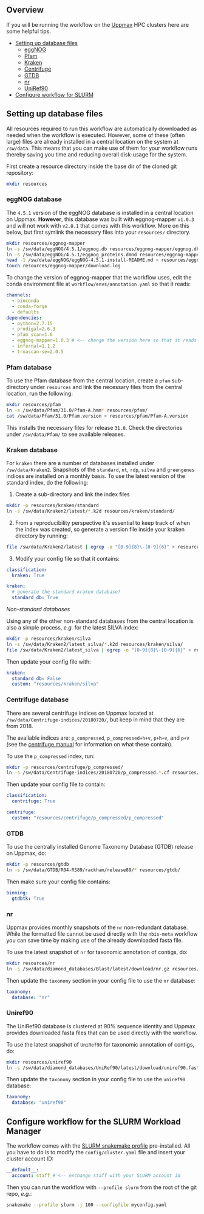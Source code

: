 ## Overview
If you will be running the workflow on the [Uppmax](https://uppmax.uu.se/) HPC clusters here are some helpful tips.

- [Setting up database files](#setting-up-database-files)
  - [eggNOG](#eggnog-database)
  - [Pfam](#pfam-database)
  - [Kraken](#kraken-database)
  - [Centrifuge](#centrifuge-database)
  - [GTDB](#gtdb)
  - [nr](#nr)
  - [UniRef90](#uniref90)
- [Configure workflow for SLURM](#Configure-workflow-for-the-slurm-workload-manager)

## Setting up database files
All resources required to run this workflow are automatically downloaded as needed when the workflow is executed. However, some of these (often large) files are already installed in a central location on the system at `/sw/data`. This means that you can make use of them for your workflow runs thereby saving you time and reducing overall disk-usage for the system.

First create a resource directory inside the base dir of the cloned git repository:
```bash
mkdir resources
```

### eggNOG database
The `4.5.1` version of the eggNOG database is installed in a central location on Uppmax. **However**, this database was built with eggnog-mapper `v1.0.3` and will not work with `v2.0.1` that comes with this workflow. More on this below, but first symlink the necessary files into your `resources/` directory.
```bash
mkdir resources/eggnog-mapper
ln -s /sw/data/eggNOG/4.5.1/eggnog.db resources/eggnog-mapper/eggnog.db
ln -s /sw/data/eggNOG/4.5.1/eggnog_proteins.dmnd resources/eggnog-mapper/eggnog_proteins.dmnd
head -1 /sw/data/eggNOG/eggNOG-4.5.1-install-README.md > resources/eggnog-mapper/eggnog.version
touch resources/eggnog-mapper/download.log
```

To change the version of eggnog-mapper that the workflow uses, edit the conda environment file at `workflow/envs/annotation.yaml` so that it reads:

```yaml
channels:
  - bioconda
  - conda-forge
  - defaults
dependencies:
  - python=2.7.15
  - prodigal=2.6.3
  - pfam_scan=1.6
  - eggnog-mapper=1.0.3 # <-- change the version here so that it reads 1.0.3
  - infernal=1.1.2
  - trnascan-se=2.0.5
```

### Pfam database

To use the Pfam database from the central location, create a `pfam` sub-directory under `resources` and link the necessary files from the central location, run the following:
```bash
mkdir resources/pfam
ln -s /sw/data/Pfam/31.0/Pfam-A.hmm* resources/pfam/
cat /sw/data/Pfam/31.0/Pfam.version > resources/pfam/Pfam-A.version
```

This installs the necessary files for release `31.0`. Check the directories under `/sw/data/Pfam/` to see available releases.

### Kraken database

For `kraken` there are a number of databases installed under `/sw/data/Kraken2`. Snapshots of the `standard`, `nt`, `rdp`, `silva` and `greengenes` indices are installed on a monthly basis. To use the latest version of the standard index, do the following:

1. Create a sub-directory and link the index files

```bash
mkdir -p resources/kraken/standard
ln -s /sw/data/Kraken2/latest/*.k2d resources/kraken/standard/
```

2. From a reproducibility perspective it's essential to keep track of when the index was created, so generate a version file inside your kraken directory by running:
```bash
file /sw/data/Kraken2/latest | egrep -o "[0-9]{8}\-[0-9]{6}" > resources/kraken/standard/kraken.version
```

3. Modify your config file so that it contains:

```yaml
classification:
  kraken: True

kraken:
  # generate the standard kraken database?
  standard_db: True
```

_Non-standard databases_

Using any of the other non-standard databases from the central location is also a simple process, _e.g._ for the latest SILVA index:

```bash
mkdir -p resources/kraken/silva
ln -s /sw/data/Kraken2/latest_silva/*.k2d resources/kraken/silva/
file /sw/data/Kraken2/latest_silva | egrep -o "[0-9]{8}\-[0-9]{6}" > resources/kraken/silva/kraken.version
```

Then update your config file with: 

```yaml
kraken:
  standard_db: False
  custom: "resources/kraken/silva"
```

### Centrifuge database

There are several centrifuge indices on Uppmax located at `/sw/data/Centrifuge-indices/20180720/`, but keep in mind that they are from 2018.

The available indices are: `p_compressed`, `p_compressed+h+v`, `p+h+v`, and `p+v` (see the [centrifuge manual](https://ccb.jhu.edu/software/centrifuge/manual.shtml) for information on what these contain).

To use the `p_compressed` index, run:

```bash
mkdir -p resources/centrifuge/p_compressed/
ln -s /sw/data/Centrifuge-indices/20180720/p_compressed.*.cf resources/centrifuge/p_compressed/
```
Then update your config file to contain:
```yaml
classification:
  centrifuge: True

centrifuge:
  custom: "resources/centrifuge/p_compressed/p_compressed"
```

### GTDB

To use the centrally installed Genome Taxonomy Database (GTDB) release on Uppmax, do:

```bash
mkdir -p resources/gtdb
ln -s /sw/data/GTDB/R04-RS89/rackham/release89/* resources/gtdb/
```

Then make sure your config file contains:
```yaml
binning:
  gtdbtk: True
```

### nr
Uppmax provides monthly snapshots of the `nr` non-redundant database. While the formatted file cannot be used directly with the `nbis-meta` workflow you can save time by making use of the already downloaded fasta file.

To use the latest snapshot of `nr` for taxonomic annotation of contigs, do:
```bash
mkdir resources/nr
ln -s /sw/data/diamond_databases/Blast/latest/download/nr.gz resources/nr/nr.fasta.gz
```

Then update the `taxonomy` section in your config file to use the `nr` database:
```yaml
taxonomy:
  database: "nr"
```

### Uniref90
The UniRef90 database is clustered at 90% sequence identity and Uppmax provides downloaded fasta files that can be used directly with the workflow.

To use the latest snapshot of `UniRef90` for taxonomic annotation of contigs, do:
```bash
mkdir resources/uniref90
ln -s /sw/data/diamond_databases/UniRef90/latest/download/uniref90.fasta.gz resources/uniref90/uniref90.fasta.gz
```

Then update the `taxonomy` section in your config file to use the `uniref90` database:
```yaml
taxonomy:
  database: "uniref90"
```

## Configure workflow for the SLURM Workload Manager

The workflow comes with the [SLURM snakemake profile](https://github.com/Snakemake-Profiles/slurm) pre-installed. All you have to do is to modify the `config/cluster.yaml` file and insert your cluster account ID:

```yaml
__default__:
  account: staff # <-- exchange staff with your SLURM account id
```

Then you can run the workflow with `--profile slurm` from the root of the git repo, _e.g._:

```bash
snakemake --profile slurm -j 100 --configfile myconfig.yaml
```